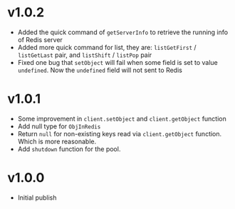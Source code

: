 # v1.0.2

- Added the quick command of `getServerInfo` to retrieve the running info of Redis server
- Added more quick command for list, they are: `listGetFirst` / `listGetLast` pair, and `listShift` / `listPop` pair
- Fixed one bug that `setObject` will fail when some field is set to value `undefined`. Now the `undefined` field will not sent to Redis
# v1.0.1

- Some improvement in `client.setObject` and `client.getObject` function
- Add null type for `ObjInRedis`
- Return `null` for non-existing keys read via `client.getObject` function. Which is more reasonable.
- Add `shutdown` function for the pool.

# v1.0.0

- Initial publish